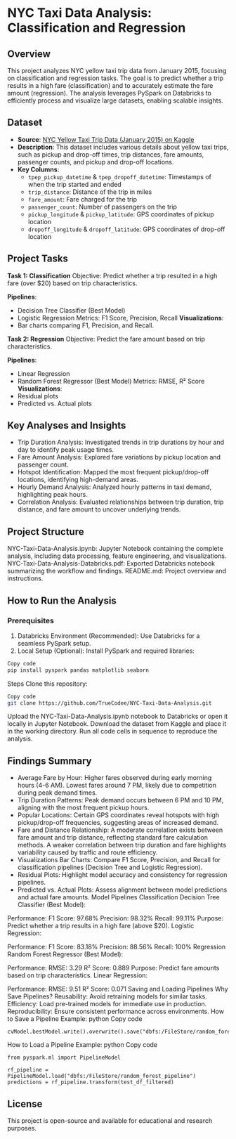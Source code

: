 # NYC Taxi Data Analysis: Classification and Regression

## Overview
This project analyzes NYC yellow taxi trip data from January 2015, focusing on classification and regression tasks. The goal is to predict whether a trip results in a high fare (classification) and to accurately estimate the fare amount (regression). The analysis leverages PySpark on Databricks to efficiently process and visualize large datasets, enabling scalable insights.

## Dataset
- **Source**: [NYC Yellow Taxi Trip Data (January 2015) on Kaggle](https://www.kaggle.com/datasets/elemento/nyc-yellow-taxi-trip-data)
- **Description**: This dataset includes various details about yellow taxi trips, such as pickup and drop-off times, trip distances, fare amounts, passenger counts, and pickup and drop-off locations.
- **Key Columns**:
  - `tpep_pickup_datetime` & `tpep_dropoff_datetime`: Timestamps of when the trip started and ended
  - `trip_distance`: Distance of the trip in miles
  - `fare_amount`: Fare charged for the trip
  - `passenger_count`: Number of passengers on the trip
  - `pickup_longitude` & `pickup_latitude`: GPS coordinates of pickup location
  - `dropoff_longitude` & `dropoff_latitude`: GPS coordinates of drop-off location
    
## Project Tasks
**Task 1: Classification**
Objective: Predict whether a trip resulted in a high fare (over $20) based on trip characteristics.

**Pipelines**:
- Decision Tree Classifier (Best Model)
- Logistic Regression
Metrics: F1 Score, Precision, Recall
**Visualizations**:
- Bar charts comparing F1, Precision, and Recall.

**Task 2: Regression**
Objective: Predict the fare amount based on trip characteristics.

**Pipelines**:
- Linear Regression
- Random Forest Regressor (Best Model)
Metrics: RMSE, R² Score
**Visualizations**:
- Residual plots
- Predicted vs. Actual plots

## Key Analyses and Insights
- Trip Duration Analysis:
Investigated trends in trip durations by hour and day to identify peak usage times.
- Fare Amount Analysis:
Explored fare variations by pickup location and passenger count.
- Hotspot Identification:
Mapped the most frequent pickup/drop-off locations, identifying high-demand areas.
- Hourly Demand Analysis:
Analyzed hourly patterns in taxi demand, highlighting peak hours.
- Correlation Analysis:
Evaluated relationships between trip duration, trip distance, and fare amount to uncover underlying trends.

## Project Structure
NYC-Taxi-Data-Analysis.ipynb:
Jupyter Notebook containing the complete analysis, including data processing, feature engineering, and visualizations.
NYC-Taxi-Data-Analysis-Databricks.pdf:
Exported Databricks notebook summarizing the workflow and findings.
README.md:
Project overview and instructions.

## How to Run the Analysis
### Prerequisites
1. Databricks Environment (Recommended):
Use Databricks for a seamless PySpark setup.
2. Local Setup (Optional):
Install PySpark and required libraries:

```bash
Copy code
pip install pyspark pandas matplotlib seaborn
```
Steps
Clone this repository:
``` bash
Copy code
git clone https://github.com/TrueCodee/NYC-Taxi-Data-Analysis.git
```
Upload the NYC-Taxi-Data-Analysis.ipynb notebook to Databricks or open it locally in Jupyter Notebook.
Download the dataset from Kaggle and place it in the working directory.
Run all code cells in sequence to reproduce the analysis.

## Findings Summary
- Average Fare by Hour:
Higher fares observed during early morning hours (4-6 AM).
Lowest fares around 7 PM, likely due to competition during peak demand times.
- Trip Duration Patterns:
Peak demand occurs between 6 PM and 10 PM, aligning with the most frequent pickup hours.
- Popular Locations:
Certain GPS coordinates reveal hotspots with high pickup/drop-off frequencies, suggesting areas of increased demand.
- Fare and Distance Relationship:
A moderate correlation exists between fare amount and trip distance, reflecting standard fare calculation methods.
A weaker correlation between trip duration and fare highlights variability caused by traffic and route efficiency.
- Visualizations
Bar Charts:
Compare F1 Score, Precision, and Recall for classification pipelines (Decision Tree and Logistic Regression).
- Residual Plots:
Highlight model accuracy and consistency for regression pipelines.
- Predicted vs. Actual Plots:
Assess alignment between model predictions and actual fare amounts.
Model Pipelines
Classification
Decision Tree Classifier (Best Model):

Performance:
F1 Score: 97.68%
Precision: 98.32%
Recall: 99.11%
Purpose: Predict whether a trip results in a high fare (above $20).
Logistic Regression:

Performance:
F1 Score: 83.18%
Precision: 88.56%
Recall: 100%
Regression
Random Forest Regressor (Best Model):

Performance:
RMSE: 3.29
R² Score: 0.889
Purpose: Predict fare amounts based on trip characteristics.
Linear Regression:

Performance:
RMSE: 9.51
R² Score: 0.071
Saving and Loading Pipelines
Why Save Pipelines?
Reusability: Avoid retraining models for similar tasks.
Efficiency: Load pre-trained models for immediate use in production.
Reproducibility: Ensure consistent performance across environments.
How to Save a Pipeline
Example:
python
Copy code
```
cvModel.bestModel.write().overwrite().save("dbfs:/FileStore/random_forest_pipeline")
```
How to Load a Pipeline
Example:
python
Copy code
```
from pyspark.ml import PipelineModel

rf_pipeline = PipelineModel.load("dbfs:/FileStore/random_forest_pipeline")
predictions = rf_pipeline.transform(test_df_filtered)
```
## License
This project is open-source and available for educational and research purposes.

